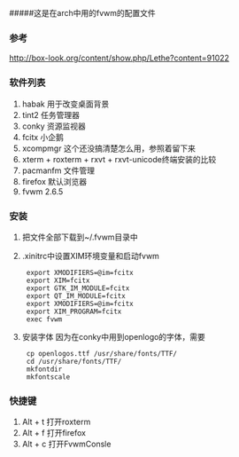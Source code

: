 #####这是在arch中用的fvwm的配置文件

### 参考
http://box-look.org/content/show.php/Lethe?content=91022

### 软件列表
1. habak 用于改变桌面背景
2. tint2 任务管理器
3. conky 资源监视器
4. fcitx 小企鹅
5. xcompmgr 这个还没搞清楚怎么用，参照着留下来
6. xterm + roxterm + rxvt + rxvt-unicode终端安装的比较
7. pacmanfm 文件管理
8. firefox 默认浏览器
9. fvwm 2.6.5

### 安装
1. 把文件全部下载到~/.fvwm目录中
2. .xinitrc中设置XIM环境变量和启动fvwm

		export XMODIFIERS=@im=fcitx
		export XIM=fcitx
		export GTK_IM_MODULE=fcitx
		export QT_IM_MODULE=fcitx
		export XMODIFIERS=@im=fcitx
		export XIM_PROGRAM=fcitx
		exec fvwm

3. 安装字体
因为在conky中用到openlogo的字体，需要
	
		cp openlogos.ttf /usr/share/fonts/TTF/
		cd /usr/share/fonts/TTF/
		mkfontdir
		mkfontscale

### 快捷键
1. Alt + t 打开roxterm
2. Alt + f 打开firefox
3. Alt + c 打开FvwmConsle
